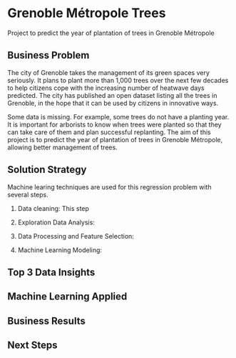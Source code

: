 # Grenoble Métropole Trees

Project to predict the year of plantation of trees in Grenoble Métropole


## Business Problem

The city of Grenoble takes the management of its green spaces very seriously. It plans to plant more than 1,000 trees over the next few decades to help citizens cope with the increasing number of heatwave days predicted. The city has published an open dataset listing all the trees in Grenoble, in the hope that it can be used by citizens in innovative ways.

Some data is missing. For example, some trees do not have a planting year. It is important for arborists to know when trees were planted so that they can take care of them and plan successful replanting. The aim of this project is to predict the year of plantation of trees in Grenoble Métropole, allowing better management of trees.

## Solution Strategy

Machine learing techniques are used for this regression problem with several steps.

1. Data cleaning: This step 

2. Exploration Data Analysis: 

3. Data Processing and Feature Selection:

4. Machine Learning Modeling: 

## Top 3 Data Insights

## Machine Learning Applied

## Business Results

## Next Steps